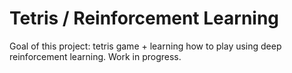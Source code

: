 # Tetris / Reinforcement Learning

Goal of this project: tetris game + learning how to play using deep reinforcement learning. Work in progress.
